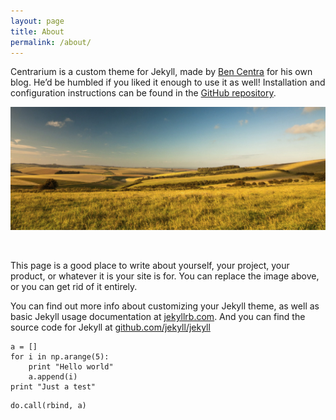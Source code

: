 ```yaml
---
layout: page
title: About
permalink: /about/
---
```


Centrarium is a custom theme for Jekyll, made by [Ben Centra](http://bencentra.com) for his own blog. He’d be humbled if you liked it enough to use it as well! Installation and configuration instructions can be found in the [GitHub repository](https://github.com/bencentra/centrarium).

![test](/uploads/wide-field.jpg)

&nbsp;

This page is a good place to write about yourself, your project, your product, or whatever it is your site is for. You can replace the image above, or you can get rid of it entirely.

You can find out more info about customizing your Jekyll theme, as well as basic Jekyll usage documentation at [jekyllrb.com](http://jekyllrb.com/). And you can find the source code for Jekyll at [github.com/jekyll/jekyll](https://github.com/jekyll/jekyll)

```
a = []
for i in np.arange(5):
    print "Hello world"
    a.append(i)
print "Just a test"
```


```
do.call(rbind, a)
```